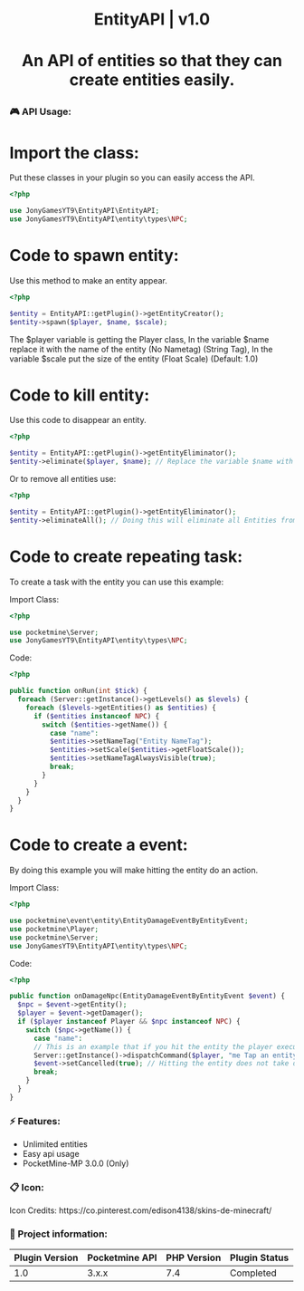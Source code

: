 <div align="center">
<h1>EntityAPI | v1.0<h1>
<p>An API of entities so that they can create entities easily.</p>
</div>

<h3>🎮 API Usage:</h3>
<h1>Import the class:</h1>
Put these classes in your plugin so you can easily access the API.

```php 
<?php 

use JonyGamesYT9\EntityAPI\EntityAPI;
use JonyGamesYT9\EntityAPI\entity\types\NPC;
```

<h1>Code to spawn entity:</h1>
Use this method to make an entity appear.

```php 
<?php 

$entity = EntityAPI::getPlugin()->getEntityCreator();
$entity->spawn($player, $name, $scale);
```

The $player variable is getting the Player class, In the variable $name replace it with the name of the entity (No Nametag) (String Tag), In the variable $scale put the size of the entity (Float Scale) (Default: 1.0)

<h1>Code to kill entity:</h1>
Use this code to disappear an entity.

```php 
<?php 

$entity = EntityAPI::getPlugin()->getEntityEliminator();
$entity->eliminate($player, $name); // Replace the variable $name with the name of the entity, The $player variable is getting the Player class.
```

Or to remove all entities use:

```php 
<?php 

$entity = EntityAPI::getPlugin()->getEntityEliminator();
$entity->eliminateAll(); // Doing this will eliminate all Entities from all worlds.
```

<h1>Code to create repeating task:</h1>
To create a task with the entity you can use this example:

Import Class:

```php 
<?php

use pocketmine\Server;
use JonyGamesYT9\EntityAPI\entity\types\NPC;
```

Code:

```php 
<?php 

public function onRun(int $tick) {
  foreach (Server::getInstance()->getLevels() as $levels) {
    foreach ($levels->getEntities() as $entities) {
      if ($entities instanceof NPC) {
        switch ($entities->getName()) {
          case "name":
          $entities->setNameTag("Entity NameTag");
          $entities->setScale($entities->getFloatScale());
          $entities->setNameTagAlwaysVisible(true);
          break;
        }
      }
    }
  }
}
```

<h1>Code to create a event:</h1>
By doing this example you will make hitting the entity do an action.

Import Class:

```php 
<?php 

use pocketmine\event\entity\EntityDamageEventByEntityEvent;
use pocketmine\Player;
use pocketmine\Server;
use JonyGamesYT9\EntityAPI\entity\types\NPC;
```

Code:

```php 
<?php 

public function onDamageNpc(EntityDamageEventByEntityEvent $event) {
  $npc = $event->getEntity();
  $player = $event->getDamager();
  if ($player instanceof Player && $npc instanceof NPC) {
    switch ($npc->getName()) {
      case "name":
      // This is an example that if you hit the entity the player executes the command /me
      Server::getInstance()->dispatchCommand($player, "me Tap an entity with the JonyGamesYT9 API :D");
      $event->setCancelled(true); // Hitting the entity does not take damage
      break;
    }
  }
}
```

<h3>⚡ Features:</h3>
<ul>
<li>Unlimited entities</li>
<li>Easy api usage</li>
<li>PocketMine-MP 3.0.0 (Only)</li>
</ul>

<h3>📋 Icon:</h3>
<p>Icon Credits: https://co.pinterest.com/edison4138/skins-de-minecraft/ </p>

<h3>📖 Project information:</h3>

| Plugin Version | Pocketmine API | PHP Version | Plugin Status |
|---|---|---|---|
| 1.0 | 3.x.x | 7.4 | Completed |
